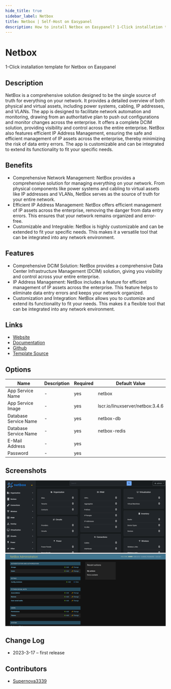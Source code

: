 ```yaml
---
hide_title: true
sidebar_label: Netbox
title: Netbox | Self-Host on Easypanel
description: How to install Netbox on Easypanel? 1-Click installation template for Netbox on Easypanel
---
```


<!-- generated -->

# Netbox

1-Click installation template for Netbox on Easypanel

## Description

NetBox is a comprehensive solution designed to be the single source of truth for everything on your network. It provides a detailed overview of both physical and virtual assets, including power systems, cabling, IP addresses, and VLANs. The app is designed to facilitate network automation and monitoring, drawing from an authoritative plan to push out configurations and monitor changes across the enterprise. It offers a complete DCIM solution, providing visibility and control across the entire enterprise. NetBox also features efficient IP Address Management, ensuring the safe and efficient management of IP assets across the enterprise, thereby minimizing the risk of data entry errors. The app is customizable and can be integrated to extend its functionality to fit your specific needs.

## Benefits

- Comprehensive Network Management: NetBox provides a comprehensive solution for managing everything on your network. From physical components like power systems and cabling to virtual assets like IP addresses and VLANs, NetBox serves as the source of truth for your entire network.
- Efficient IP Address Management: NetBox offers efficient management of IP assets across the enterprise, removing the danger from data entry errors. This ensures that your network remains organized and error-free.
- Customizable and Integrable: NetBox is highly customizable and can be extended to fit your specific needs. This makes it a versatile tool that can be integrated into any network environment.

## Features

- Comprehensive DCIM Solution: NetBox provides a comprehensive Data Center Infrastructure Management (DCIM) solution, giving you visibility and control across your entire enterprise.
- IP Address Management: NetBox includes a feature for efficient management of IP assets across the enterprise. This feature helps to eliminate data entry errors and keeps your network organized.
- Customization and Integration: NetBox allows you to customize and extend its functionality to fit your needs. This makes it a flexible tool that can be integrated into any network environment.

## Links

- [Website](https://netbox.dev)
- [Documentation](https://docs.netbox.dev/)
- [Github](https://github.com/netbox-community/netbox)
- [Template Source](https://github.com/easypanel-io/templates/tree/main/templates/netbox)

## Options

Name | Description | Required | Default Value
-|-|-|-
App Service Name | - | yes | netbox
App Service Image | - | yes | lscr.io/linuxserver/netbox:3.4.6
Database Service Name | - | yes | netbox-db
Database Service Name | - | yes | netbox-redis
E-Mail Address | - | yes | 
Password | - | yes | 

## Screenshots

![Netbox Screenshot](./assets/screenshot1.png)
![Netbox Screenshot](./assets/screenshot2.png)

## Change Log

- 2023-3-17 – first release

## Contributors

- [Supernova3339](https://github.com/Supernova3339)
